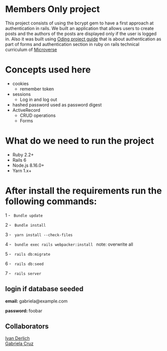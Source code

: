 
# Members Only project
This project consists of using the bcrypt gem to have a first approach at authentication in rails. We built an application that allows users to create posts and the authors of the posts are displayed only if the user is logged in.
Also it was built using [Oding project guide](https://www.theodinproject.com/courses/ruby-on-rails/lessons/authentication) that is about authentication as part of forms and authentication section in ruby on rails technical curriculum of [Microverse](microverse.org)


# Concepts used here
* cookies
  * remember token
* sessions
  * Log in and log out
* hashed password used as password digest
* ActiveRecord
  * CRUD operations
  * Forms
  
# What do we need to run the project
* Ruby 2.2+
* Rails 6
* Node.js 8.16.0+
* Yarn 1.x+

# After install the requirements run the following commands:
<p>
 1 - <code> Bundle update </code>
</p>
<p>
 2 - <code> Bundle install </code>
</p>
<p>
 3 - <code> yarn install --check-files </code>
</p>
<p>
 4 - <code> bundle exec rails webpacker:install </code> note: overwrite all
</p>
<p>
 5 - <code> rails db:migrate </code>
</p>
<p>
 6 - <code> rails db:seed </code>
</p>
<p>
 7 - <code> rails server </code>
</p>

## login if database seeded
<p> <strong> email: </strong> gabriela@example.com </p>
<p> <strong> password: </strong> foobar </p>


## Collaborators

[Ivan Derlich](https://github.com/IvanDerlich/) <br>
[Gabriela Cruz](https://github.com/ViriCruz/)

